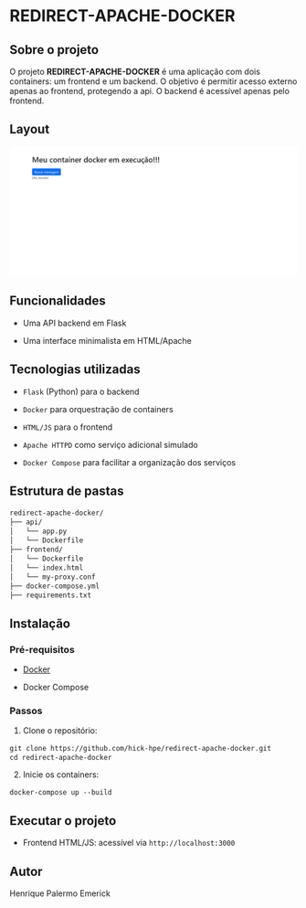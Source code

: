 
# REDIRECT-APACHE-DOCKER

## Sobre o projeto

O projeto **REDIRECT-APACHE-DOCKER** é uma aplicação com dois containers: um frontend e um backend. O objetivo é permitir acesso externo apenas ao frontend, protegendo a api. O backend é acessível apenas pelo frontend.

## Layout
![Interface](images/interface.png)

## Funcionalidades

-   Uma API backend em Flask 
    
-   Uma interface minimalista em HTML/Apache
       

## Tecnologias utilizadas

-   `Flask` (Python) para o backend
    
-   `Docker` para orquestração de containers
   
-   `HTML/JS` para o frontend
    
-   `Apache HTTPD` como serviço adicional simulado
    
-   `Docker Compose` para facilitar a organização dos serviços
    

## Estrutura de pastas

```
redirect-apache-docker/
├── api/       
│   └── app.py
│   └── Dockerfile
├── frontend/       
│   └── Dockerfile
│   └── index.html
│   └── my-proxy.conf
├── docker-compose.yml
├── requirements.txt
```

## Instalação

### Pré-requisitos

-   [Docker](https://www.docker.com/)
    
-   Docker Compose
    

### Passos

1.  Clone o repositório: 
   ```
   git clone https://github.com/hick-hpe/redirect-apache-docker.git
   cd redirect-apache-docker
 ```

2. Inicie os containers:
```
docker-compose up --build
``` 

## Executar o projeto

-   Frontend HTML/JS: acessível via `http://localhost:3000`
    

## Autor

Henrique Palermo Emerick
